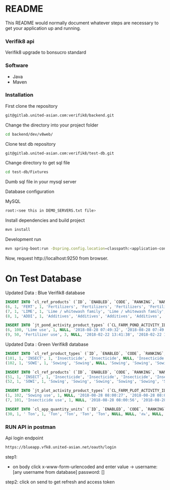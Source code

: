 # README #

This README would normally document whatever steps are necessary to get your application up and running.

### Verifik8 api ###

Verifik8 upgrade to bonsucro standard

### Software ###

- Java
- Maven

### Installation ###

First clone the repository

```bash
git@gitlab.united-asian.com:verifik8/backend.git
```
Change the directory into your project folder

```bash
cd backend/dev/v8web/
```

Clone test db repository
```bash
git@gitlab.united-asian.com:verifik8/test-db.git
```

Change directory to get sql file
```bash
cd test-db/Fixtures
```
Dumb sql file in your mysql server

Database configuration

MySQL

```bash
root:<see this in DEMO_SERVERS.txt file>
```

Install dependencies and build project

```bash
mvn install
```

Development run

```bash
mvn spring-boot:run -Dspring.config.location=classpath:<application-config-name>.properties -Dspring.profiles.active=<config-name>
```

Now, request http://localhost:9250 from browser.


# On Test Database

Updated Data : Blue Verifik8 database

```sql
INSERT INTO `cl_ref_products` (`ID`, `ENABLED`, `CODE`, `RANKING`, `NAME`, `DESCRIPTION`, `I18n_DEFAULT`, `I18N_EN`, `I18N_FR`, `I18N_ES`, `I18N_TH`, `I18N_VT`, `I18N_LA`, `I18N_ID`, `I18N_KH`, `CL_PRODUCTS_TYPE_ID`, `CL_RECOMMAND_UNIT_ID`, `UPDATER_ID`, `COMMENT`, `CREATED_AT`, `UPDATED_AT`) VALUES
(6, 1, 'FERT', 1, 'Fertilizers', 'Fertilizers', 'Fertilizers', 'Fertilizers', NULL, NULL, NULL, NULL, NULL, NULL, NULL, 50, 2, 1, NULL, '2018-08-28 07:34:56', '2018-08-28 07:34:56'),
(7, 1, 'LIME', 1, 'Lime / whitewash family', 'Lime / whitewash family', 'Lime / whitewash family', 'Lime / whitewash family', 'Lime / whitewash family', 'Lime / whitewash family', 'Lime / whitewash family', 'Lime / whitewash family', 'Lime / whitewash family', 'Lime / whitewash family', 'Lime / whitewash family', 100, 2, 1, NULL, '2018-08-28 07:43:35', '2018-08-28 07:43:35'),
(8, 1, 'ADDI', 1, 'Additives', 'Additives', 'Additives', 'Additives', 'Additives', 'Additives', 'Additives', 'Additives', 'Additives', 'Additives', 'Additives', 20, 2, 1, NULL, '2018-08-28 07:43:35', '2018-08-28 07:43:35');
```

```sql
INSERT INTO `jt_pond_activity_product_types` (`CL_FARM_POND_ACTIVITY_ID`, `CL_PRODUCT_TYPE_ID`, `DESCRIPTION`, `UPDATER_ID`, `COMMENT`, `CREATED_AT`, `UPDATED_AT`) VALUES
(6, 100, 'Lime use', 1, NULL, '2018-08-28 07:49:32', '2018-08-28 07:49:32'),
(9, 50, 'Fertilizer use', 3, NULL, '2018-02-22 13:41:38', '2018-02-22 13:41:38');
```


Updated Data : Green Verifik8 database

```sql
INSERT INTO `cl_ref_product_types` (`ID`, `ENABLED`, `CODE`, `RANKING`, `NAME`, `DESCRIPTION`, `CL_RECOMAND_QUANTITY_UNIT_ID`, `I18n_DEFAULT`, `I18N_EN`, `I18N_FR`, `I18N_ES`, `I18N_TH`, `I18N_VT`, `I18N_LA`, `I18N_ID`, `I18N_KH`, `PARENT_CODE`, `UPDATER_ID`, `COMMENT`, `CREATED_AT`, `UPDATED_AT`) VALUES
(101, 1, 'INSECT', 1, 'Insecticide', 'Insecticide', NULL, 'Insecticide', 'Insecticide', 'Insecticide', 'Insecticide', 'Insecticide', 'Insecticide', 'Insecticide', 'Insecticide', 'Insecticide', NULL, 1, NULL, '2018-08-28 07:58:49', '2018-08-28 07:58:49'),
(102, 1, 'SOWI', 1, 'Sowing', 'Sowing', NULL, 'Sowing', 'Sowing', 'Sowing', 'Sowing', 'Sowing', 'Sowing', 'Sowing', 'Sowing', 'Sowing', NULL, 1, NULL, '2018-08-28 07:59:56', '2018-08-28 07:59:56');
```

```sql
INSERT INTO `cl_ref_products` (`ID`, `ENABLED`, `CODE`, `RANKING`, `NAME`, `DESCRIPTION`, `I18n_DEFAULT`, `I18N_EN`, `I18N_FR`, `I18N_ES`, `I18N_TH`, `I18N_VT`, `I18N_LA`, `I18N_ID`, `I18N_KH`, `CL_PRODUCTS_TYPE_ID`, `CL_RECOMMAND_UNIT_ID`, `UPDATER_ID`, `COMMENT`, `CREATED_AT`, `UPDATED_AT`) VALUES
(51, 1, 'INSECT', 1, 'Insecticide', 'Insecticide', 'Insecticide', 'Insecticide', NULL, NULL, NULL, NULL, NULL, NULL, NULL, 101, 2, 1, NULL, '2018-08-28 08:05:59', '2018-08-28 08:05:59'),
(52, 1, 'SOWI', 1, 'Sowing', 'Sowing', 'Sowing', 'Sowing', 'Sowing', 'Sowing', 'Sowing', 'Sowing', NULL, NULL, NULL, 102, 2, 1, NULL, '2018-08-28 08:05:59', '2018-08-28 08:05:59');
```

```sql
INSERT INTO `jt_plot_activity_product_types` (`CL_FARM_PLOT_ACTIVITY_ID`, `CL_PRODUCT_TYPE_ID`, `DESCRIPTION`, `UPDATER_ID`, `COMMENT`, `CREATED_AT`, `UPDATED_AT`) VALUES
(1, 102, 'Sowing use', 1, NULL, '2018-08-28 08:00:27', '2018-08-28 08:00:27'),
(7, 101, 'Insecticide use', 1, NULL, '2018-08-28 08:00:56', '2018-08-28 08:00:56');
```

```sql
INSERT INTO `cl_app_quantity_units` (`ID`, `ENABLED`, `CODE`, `RANKING`, `NAME`, `DESCRIPTION`, `I18n_DEFAULT`, `I18N_EN`, `I18N_FR`, `I18N_ES`, `I18N_TH`, `I18N_VT`, `I18N_LA`, `I18N_ID`, `I18N_KH`, `CL_QUANTITY_UNIT_TYPE_ID`, `UPDATER_ID`, `COMMENT`, `CREATED_AT`, `UPDATED_AT`) VALUES
(30, 1, ' Ton', 1, 'Ton', 'Ton', 'Ton', 'Ton', NULL, NULL, 'ตัน', NULL, NULL, NULL, NULL, 3, 1, NULL, '2018-09-27 06:17:47', '2018-09-27 06:17:47');
```

### RUN API in postman ###

Api login endpoint

```bash
https://blueapp.vfk8.united-asian.net/oauth/login
```

step1: 
- on body click x-www-form-urlencoded and enter value ->
username: [any username from database]
password: []

step2:
click on send to get refresh and access token
